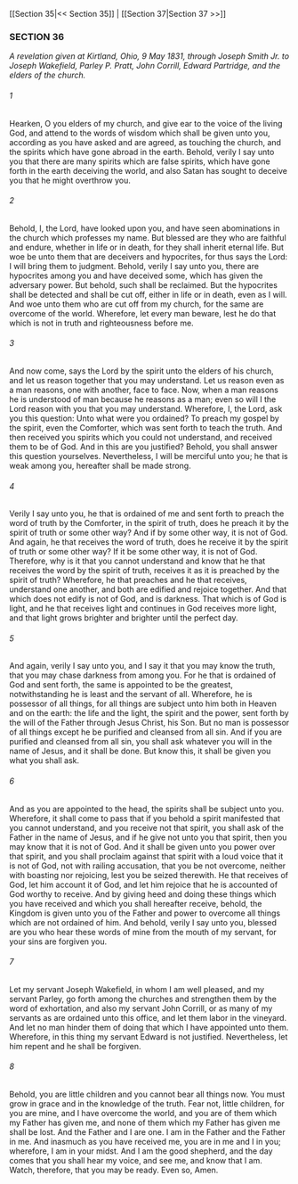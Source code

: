 [[Section 35|<< Section 35]]  |  [[Section 37|Section 37 >>]]

### SECTION 36

*A revelation given at Kirtland, Ohio, 9 May 1831, through Joseph Smith Jr. to Joseph Wakefield, Parley P. Pratt, John Corrill, Edward Partridge, and the elders of the church.*

###### 1
Hearken, O you elders of my church, and give ear to the voice of the living God, and attend to the words of wisdom which shall be given unto you, according as you have asked and are agreed, as touching the church, and the spirits which have gone abroad in the earth. Behold, verily I say unto you that there are many spirits which are false spirits, which have gone forth in the earth deceiving the world, and also Satan has sought to deceive you that he might overthrow you.

###### 2
Behold, I, the Lord, have looked upon you, and have seen abominations in the church which professes my name. But blessed are they who are faithful and endure, whether in life or in death, for they shall inherit eternal life. But woe be unto them that are deceivers and hypocrites, for thus says the Lord: I will bring them to judgment. Behold, verily I say unto you, there are hypocrites among you and have deceived some, which has given the adversary power. But behold, such shall be reclaimed. But the hypocrites shall be detected and shall be cut off, either in life or in death, even as I will. And woe unto them who are cut off from my church, for the same are overcome of the world. Wherefore, let every man beware, lest he do that which is not in truth and righteousness before me.

###### 3
And now come, says the Lord by the spirit unto the elders of his church, and let us reason together that you may understand. Let us reason even as a man reasons, one with another, face to face. Now, when a man reasons he is understood of man because he reasons as a man; even so will I the Lord reason with you that you may understand. Wherefore, I, the Lord, ask you this question: Unto what were you ordained? To preach my gospel by the spirit, even the Comforter, which was sent forth to teach the truth. And then received you spirits which you could not understand, and received them to be of God. And in this are you justified? Behold, you shall answer this question yourselves. Nevertheless, I will be merciful unto you; he that is weak among you, hereafter shall be made strong.

###### 4
Verily I say unto you, he that is ordained of me and sent forth to preach the word of truth by the Comforter, in the spirit of truth, does he preach it by the spirit of truth or some other way? And if by some other way, it is not of God. And again, he that receives the word of truth, does he receive it by the spirit of truth or some other way? If it be some other way, it is not of God. Therefore, why is it that you cannot understand and know that he that receives the word by the spirit of truth, receives it as it is preached by the spirit of truth? Wherefore, he that preaches and he that receives, understand one another, and both are edified and rejoice together. And that which does not edify is not of God, and is darkness. That which is of God is light, and he that receives light and continues in God receives more light, and that light grows brighter and brighter until the perfect day.

###### 5
And again, verily I say unto you, and I say it that you may know the truth, that you may chase darkness from among you. For he that is ordained of God and sent forth, the same is appointed to be the greatest, notwithstanding he is least and the servant of all. Wherefore, he is possessor of all things, for all things are subject unto him both in Heaven and on the earth: the life and the light, the spirit and the power, sent forth by the will of the Father through Jesus Christ, his Son. But no man is possessor of all things except he be purified and cleansed from all sin. And if you are purified and cleansed from all sin, you shall ask whatever you will in the name of Jesus, and it shall be done. But know this, it shall be given you what you shall ask.

###### 6
And as you are appointed to the head, the spirits shall be subject unto you. Wherefore, it shall come to pass that if you behold a spirit manifested that you cannot understand, and you receive not that spirit, you shall ask of the Father in the name of Jesus, and if he give not unto you that spirit, then you may know that it is not of God. And it shall be given unto you power over that spirit, and you shall proclaim against that spirit with a loud voice that it is not of God, not with railing accusation, that you be not overcome, neither with boasting nor rejoicing, lest you be seized therewith. He that receives of God, let him account it of God, and let him rejoice that he is accounted of God worthy to receive. And by giving heed and doing these things which you have received and which you shall hereafter receive, behold, the Kingdom is given unto you of the Father and power to overcome all things which are not ordained of him. And behold, verily I say unto you, blessed are you who hear these words of mine from the mouth of my servant, for your sins are forgiven you.

###### 7
Let my servant Joseph Wakefield, in whom I am well pleased, and my servant Parley, go forth among the churches and strengthen them by the word of exhortation, and also my servant John Corrill, or as many of my servants as are ordained unto this office, and let them labor in the vineyard. And let no man hinder them of doing that which I have appointed unto them. Wherefore, in this thing my servant Edward is not justified. Nevertheless, let him repent and he shall be forgiven.

###### 8
Behold, you are little children and you cannot bear all things now. You must grow in grace and in the knowledge of the truth. Fear not, little children, for you are mine, and I have overcome the world, and you are of them which my Father has given me, and none of them which my Father has given me shall be lost. And the Father and I are one. I am in the Father and the Father in me. And inasmuch as you have received me, you are in me and I in you; wherefore, I am in your midst. And I am the good shepherd, and the day comes that you shall hear my voice, and see me, and know that I am. Watch, therefore, that you may be ready. Even so, Amen.